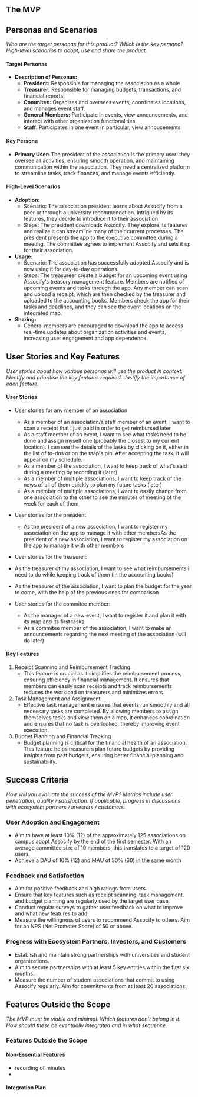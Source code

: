 ## The MVP
## Personas and Scenarios
*Who are the target personas for this product?*
*Which is the key persona?*
*High-level scenarios to adopt, use and share the product.*

#### Target Personas
- **Description of Personas:**
  - **President:** Responsible for managing the association as a whole
  - **Treasurer:** Responsible for managing budgets, transactions, and financial reports.
  - **Commitee:** Organizes and oversees events, coordinates locations, and manages event staff.
  - **General Members:** Participate in events, view announcements, and interact with other organization functionalities.
  - **Staff**: Participates in one event in particular, view annoucements

#### Key Persona
- **Primary User:** The president of the association is the primary user: they oversee all activities, ensuring smooth operation, and maintaining communication within the association. They need a centralized platform to streamline tasks, track finances, and manage events efficiently.

#### High-Level Scenarios
- **Adoption:**
  - Scenario: The association president learns about Assocify from a peer or through a university recommendation. Intrigued by its features, they decide to introduce it to their association.
  - Steps: The president downloads Assocify. They explore its features and realize it can streamline many of their current processes. The president presents the app to the executive committee during a meeting. The committee agrees to implement Assocify and sets it up for their association.
- **Usage:**
  - Scenario: The association has successfully adopted Assocify and is now using it for day-to-day operations.
  - Steps: The treasureer create a budget for an upcoming event using Assocify's treasury management feature. Members are notified of upcoming events and tasks through the app. Any member can scan and upload a receipt, which are then checked by the treasurer and uploaded to the accounting books. Members check the app for their tasks and deadlines, and they can see the event locations on the integrated map.
- **Sharing:**
  - General members are encouraged to download the app to access real-time updates about organization activities and events, increasing user engagement and app dependence.

## User Stories and Key Features
*User stories about how various personas will use the product in context.*
*Identify and prioritise the key features required.*
*Justify the importance of each feature.*

#### User Stories
- User stories for any member of an association
  - As a member of an association/a staff member of an event, I want to scan a receipt that I just paid in order to get reimbursed later
  - As a staff member of an event, I want to see what tasks need to be done and assign myself one (probably the closest to my current location). I can see the details of the tasks by clicking on it, either in the list of to-dos or on the map's pin. After accepting the task, it will appear on my schedule.
  - As a member of the association, I want to keep track of what's said during a meeting by recording it (later)
  - As a member of multiple associations, I want to keep track of the news of all of them quickly to plan my future tasks (later)
  - As a member of multiple associations, I want to easily change from one association to the other to see the minutes of meeting of the week for each of them

- User stories for the president
  -  As the president of a new association, I want to register my association on the app to manage it with other membersAs the president of a new association, I want to register my association on the app to manage it with other members
 
-  User stories for the treasurer:
  - As the treasurer of my association, I want to see what reimbursements i need to do while keeping track of them (in the accounting books)
  - As the treasurer of the association, I want to plan the budget for the year to come, with the help of the previous ones for comparison
    
- User stories for the commitee member:
  - As the manager of a new event, I want to register it and plan it with its map and its first tasks
  - As a commitee member of the association, I want to make an announcements regarding the next meeting of the association (will do later)
    
#### Key Features
1. Receipt Scanning and Reimbursement Tracking
   - This feature is crucial as it simplifies the reimbursement process, ensuring efficiency in financial management. It ensures that members can easily scan receipts and track reimbursements reduces the workload on treasurers and minimizes errors.
2. Task Management and Assignment
   -  Effective task management ensures that events run smoothly and all necessary tasks are completed. By allowing members to assign themselves tasks and view them on a map, it enhances coordination and ensures that no task is overlooked, thereby improving event execution.
3. Budget Planning and Financial Tracking
   - Budget planning is critical for the financial health of an association. This feature helps treasurers plan future budgets by providing insights from past budgets, ensuring better financial planning and sustainability.

## Success Criteria
*How will you evaluate the success of the MVP?*
*Metrics include user penetration, quality / satisfaction.*
*If applicable, progress in discussions with ecosystem partners / investors / customers.*
### User Adoption and Engagement
- Aim to have at least 10% (12) of the approximately 125 associations on campus adopt Assocify by the end of the first semester. With an average committee size of 10 members, this translates to a target of 120 users.
- Achieve a DAU of 10% (12) and MAU of 50% (60) in the same month
### Feedback and Satisfaction
- Aim for positive feedback and high ratings from users.
- Ensure that key features such as receipt scanning, task management, and budget planning are regularly used by the target user base.
- Conduct regular surveys to gather user feedback on what to improve and what new features to add.
- Measure the willingness of users to recommend Assocify to others. Aim for an NPS (Net Promoter Score) of 50 or above.
### Progress with Ecosystem Partners, Investors, and Customers
- Establish and maintain strong partnerships with universities and student organizations.
- Aim to secure partnerships with at least 5 key entities within the first six months.
- Measure the number of student associations that commit to using Assocify regularly. Aim for commitments from at least 20 associations.
  
## Features Outside the Scope
*The MVP must be viable and minimal.*
*Which features don’t belong in it.*
*How should these be eventually integrated and in what sequence.*

### Features Outside the Scope

#### Non-Essential Features
- recording of minutes
- 

#### Integration Plan





